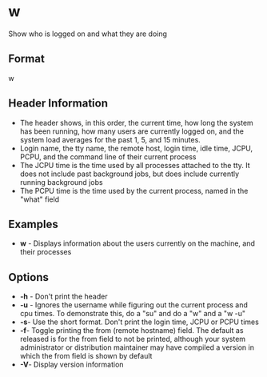 # w

Show who is logged on and what they are doing

## Format

w
## Header Information

- The header shows, in this order, the current time, how long the system has been running, how many users are currently logged on, and the system load averages for the past 1, 5, and 15 minutes.
- Login name, the tty name, the remote host, login time, idle time, JCPU, PCPU, and the command line of their current process
- The JCPU time is the time used by all processes attached to the tty. It does not include past background jobs, but does include currently running background jobs
- The PCPU time is the time used by the current process, named in the "what" field

## Examples

- **w** - Displays information about the users currently on the machine, and their processes

## Options

- **-h** - Don't print the header
- **-u** - Ignores the username while figuring out the current process and cpu times. To demonstrate this, do a "su" and do a "w" and a "w -u"
- **-s**- Use the short format. Don't print the login time, JCPU or PCPU times
- **-f**- Toggle printing the from (remote hostname) field. The default as released is for the from field to not be printed, although your system administrator or distribution maintainer may have compiled a version in which the from field is shown by default
- **-V**- Display version information